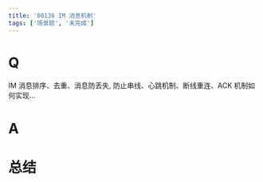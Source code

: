 ```yaml
---
title: '00136 IM 消息机制'
tags: ['场景题', '未完成']
---
```


# Q

IM 消息排序、去重、消息防丢失, 防止串线、心跳机制、断线重连、ACK 机制如何实现...

# A



# 总结



<script>
  function func() {

  }
  
</script>